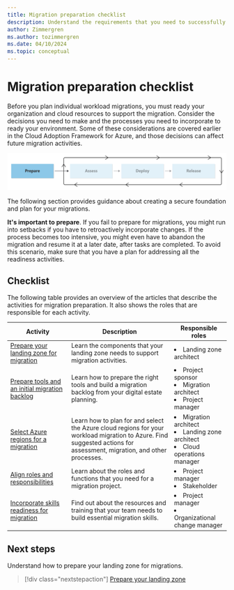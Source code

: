 ```yaml
---
title: Migration preparation checklist
description: Understand the requirements that you need to successfully prepare for a cloud migration in the Microsoft Cloud Adoption Framework.
author: Zimmergren
ms.author: tozimmergren
ms.date: 04/10/2024
ms.topic: conceptual
---
```


# Migration preparation checklist

Before you plan individual workload migrations, you must ready your organization and cloud resources to support the migration. Consider the decisions you need to make and the processes you need to incorporate to ready your environment. Some of these considerations are covered earlier in the Cloud Adoption Framework for Azure, and those decisions can affect future migration activities.

![Diagram that shows the prepare phase of the migration guidance in the Cloud Adoption Framework.](../media/migrate-prepare.svg)

The following section provides guidance about creating a secure foundation and plan for your migrations.

**It's important to prepare**. If you fail to prepare for migrations, you might run into setbacks if you have to retroactively incorporate changes. If the process becomes too intensive, you might even have to abandon the migration and resume it at a later date, after tasks are completed. To avoid this scenario, make sure that you have a plan for addressing all the readiness activities.

## Checklist

The following table provides an overview of the articles that describe the activities for migration preparation. It also shows the roles that are responsible for each activity.

|Activity|Description|Responsible roles|
|---|---|---|
|[Prepare your landing zone for migration](./ready-azure-landing-zone.md)|Learn the components that your landing zone needs to support migration activities.|<li>Landing zone architect|
|[Prepare tools and an initial migration backlog](./tools-backlog.md)|Learn how to prepare the right tools and build a migration backlog from your digital estate planning.|<li>Project sponsor<br><li> Migration architect<br><li>Project manager|
|[Select Azure regions for a migration](./select-regions-migration.md)|Learn how to plan for and select the Azure cloud regions for your workload migration to Azure. Find suggested actions for assessment, migration, and other processes.|<li>Migration architect<br><li>Landing zone architect<br><li>Cloud operations manager|
|[Align roles and responsibilities](./roles-responsibilities.md)|Learn about the roles and functions that you need for a migration project.|<li>Project manager<br><li>Stakeholder|
|[Incorporate skills readiness for migration](./skills-support.md)|Find out about the resources and training that your team needs to build essential migration skills.|<li>Project manager<br><li>Organizational change manager|

## Next steps

Understand how to prepare your landing zone for migrations.

> [!div class="nextstepaction"]
> [Prepare your landing zone](./ready-azure-landing-zone.md)
